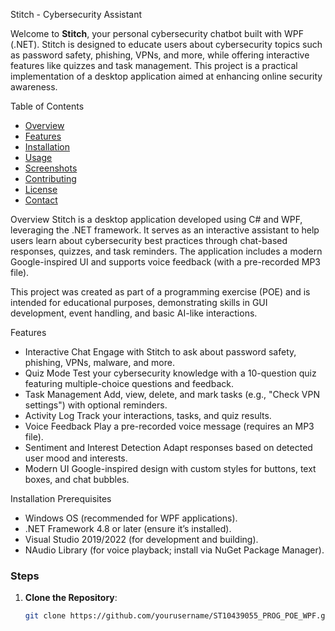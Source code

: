 Stitch - Cybersecurity Assistant


Welcome to **Stitch**, your personal cybersecurity chatbot built with WPF (.NET). Stitch is designed to educate users about cybersecurity topics such as password safety, phishing, VPNs, and more, while offering interactive features like quizzes and task management. This project is a practical implementation of a desktop application aimed at enhancing online security awareness.

Table of Contents
- [Overview](#overview)
- [Features](#features)
- [Installation](#installation)
- [Usage](#usage)
- [Screenshots](#screenshots)
- [Contributing](#contributing)
- [License](#license)
- [Contact](#contact)

Overview
Stitch is a desktop application developed using C# and WPF, leveraging the .NET framework. It serves as an interactive assistant to help users learn about cybersecurity best practices through chat-based responses, quizzes, and task reminders. The application includes a modern Google-inspired UI and supports voice feedback (with a pre-recorded MP3 file).

This project was created as part of a programming exercise (POE) and is intended for educational purposes, demonstrating skills in GUI development, event handling, and basic AI-like interactions.

Features
- Interactive Chat Engage with Stitch to ask about password safety, phishing, VPNs, malware, and more.
- Quiz Mode Test your cybersecurity knowledge with a 10-question quiz featuring multiple-choice questions and feedback.
- Task Management Add, view, delete, and mark tasks (e.g., "Check VPN settings") with optional reminders.
- Activity Log Track your interactions, tasks, and quiz results.
- Voice Feedback Play a pre-recorded voice message (requires an MP3 file).
- Sentiment and Interest Detection Adapt responses based on detected user mood and interests.
- Modern UI Google-inspired design with custom styles for buttons, text boxes, and chat bubbles.

Installation
Prerequisites
- Windows OS (recommended for WPF applications).
- .NET Framework 4.8 or later (ensure it’s installed).
- Visual Studio 2019/2022 (for development and building).
- NAudio Library (for voice playback; install via NuGet Package Manager).

### Steps
1. **Clone the Repository**:
   ```bash
   git clone https://github.com/yourusername/ST10439055_PROG_POE_WPF.git
